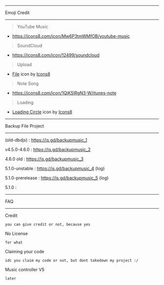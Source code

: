 _____________
Emoji Credit
_____________

> YouTube Music
- https://icons8.com/icon/Mw6P3tmWMfOB/youtube-music

> SoundCloud
- https://icons8.com/icon/12499/soundcloud

> Upload
- <a target="_blank" href="https://icons8.com/icon/iUNEWv4iBE2i/file">File</a> icon by <a target="_blank" href="https://icons8.com">Icons8</a>

> Note Song
- https://icons8.com/icon/1QjKSlRgN3-W/itunes-note

> Loading
- <a target="_blank" href="https://icons8.com/icon/nITS6PlJtteV/loading-circle">Loading Circle</a> icon by <a target="_blank" href="https://icons8.com">Icons8</a>

_____________
Backup File Project
_____________

(old-dbdjs)      : https://is.gd/backupmusic_1

v4.5.0-4.6.0     : https://is.gd/backupmusic_2

4.6.0 old        : https://is.gd/backupmusic_3

5.1.0-unstable   : https://is.gd/backupmusic_4 (log)

5.1.0-prerelease : https://is.gd/backupmusic_5 (log)

5.1.0            : 

_____________
FAQ
_____________

Credit

`you can give credit or not, because yes`

No License

`for what`

Claiming your code

`idc you claim my code or not, but dont takedown my project :/`

Music controller V5

`later`

